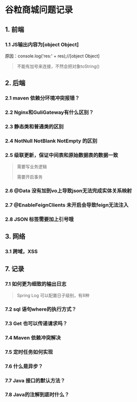 # 谷粒商城问题记录

## 1. 前端

### 1.1 JS输出内容为[object Object]

原因：console.log('res:' + res);//[object Object]

> 不能有加号来连接，不然会把对象toString()

## 2. 后端

### 2.1 maven 依赖分环境冲突报错？

### 2.2 Nginx和GuliGateway有什么区别？

### 2.3 静态类和普通类的区别

### 2.4  NotNull NotBlank NotEmpty 的区别

### 2.5 级联更新，保证中间表和原始数据表的数据一致

> 需要写业务逻辑
>
> 需要开启事务

### 2.6 @Data 没有加到vo上导致json无法完成实体关系映射

### 2.7 @EnableFeignClients 未开启会导致feign无法注入

### 2.8 JSON 标签需要加上引号哦



## 3. 网络

### 3.1 跨域，XSS



## 7. 记录

### 7.1 如何更为细致的输出日志

> Spring Log 可以配置日子级别，有8种

### 7.2 sql 语句where的执行方式？

### 7.3 Get 也可以传递请求吗？

### 7.4 Maven 依赖冲突解决

### 7.5 定时任务如何实现

### 7.6 什么是异步？

### 7.7 Java 接口的默认方法？

### 7.8 Java的注解到底时什么？



